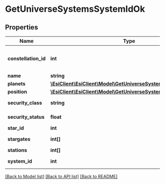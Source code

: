 # GetUniverseSystemsSystemIdOk

## Properties
Name | Type | Description | Notes
------------ | ------------- | ------------- | -------------
**constellation_id** | **int** | The constellation this solar system is in | 
**name** | **string** | name string | 
**planets** | [**\EsiClient\EsiClient\Model\GetUniverseSystemsSystemIdPlanet[]**](GetUniverseSystemsSystemIdPlanet.md) | planets array | [optional] 
**position** | [**\EsiClient\EsiClient\Model\GetUniverseSystemsSystemIdPosition**](GetUniverseSystemsSystemIdPosition.md) |  | 
**security_class** | **string** | security_class string | [optional] 
**security_status** | **float** | security_status number | 
**star_id** | **int** | star_id integer | [optional] 
**stargates** | **int[]** | stargates array | [optional] 
**stations** | **int[]** | stations array | [optional] 
**system_id** | **int** | system_id integer | 

[[Back to Model list]](../README.md#documentation-for-models) [[Back to API list]](../README.md#documentation-for-api-endpoints) [[Back to README]](../README.md)


